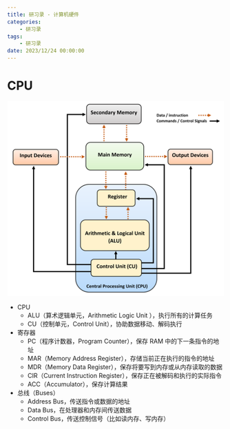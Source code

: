 ```yaml
---
title: 研习录 - 计算机硬件
categories: 
    - 研习录
tags:
    - 研习录
date: 2023/12/24 00:00:00
---
```


# CPU

![img](./hardware/2560px-Computer_architecture_block_diagram.png)

- CPU	
    - ALU（算术逻辑单元，Arithmetic Logic Unit ），执行所有的计算任务
    - CU（控制单元，Control Unit），协助数据移动、解码执行
- 寄存器
    - PC（程序计数器，Program Counter），保存 RAM 中的下一条指令的地址
    - MAR（Memory Address Register），存储当前正在执行的指令的地址
    - MDR（Memory Data Register），保存将要写到内存或从内存读取的数据
    - CIR（Current Instruction Register），保存正在被解码和执行的实际指令
    - ACC（Accumulator），保存计算结果
- 总线（Buses）
    - Address Bus，传送指令或数据的地址
    - Data Bus，在处理器和内存间传送数据
    - Control Bus，传送控制信号（比如读内存、写内存）